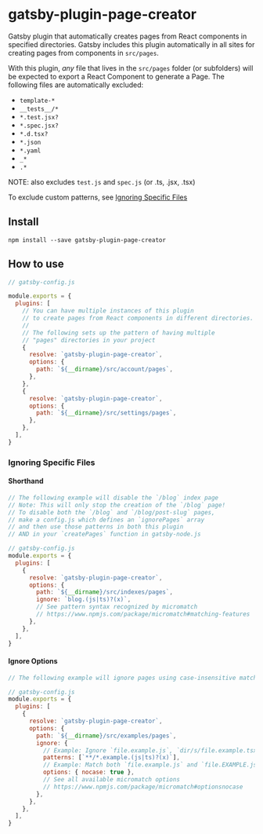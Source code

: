 # gatsby-plugin-page-creator

Gatsby plugin that automatically creates pages from React components in specified directories. Gatsby
includes this plugin automatically in all sites for creating pages from components in `src/pages`.

With this plugin, _any_ file that lives in the `src/pages` folder (or subfolders) will be expected to export a React Component to generate a Page. The following files are automatically excluded:

- `template-*`
- `__tests__/*`
- `*.test.jsx?`
- `*.spec.jsx?`
- `*.d.tsx?`
- `*.json`
- `*.yaml`
- `_*`
- `.*`

NOTE: also excludes `test.js` and `spec.js` (or .ts, .jsx, .tsx)

To exclude custom patterns, see [Ignoring Specific Files](#ignoring-specific-files)

## Install

`npm install --save gatsby-plugin-page-creator`

## How to use

```javascript
// gatsby-config.js

module.exports = {
  plugins: [
    // You can have multiple instances of this plugin
    // to create pages from React components in different directories.
    //
    // The following sets up the pattern of having multiple
    // "pages" directories in your project
    {
      resolve: `gatsby-plugin-page-creator`,
      options: {
        path: `${__dirname}/src/account/pages`,
      },
    },
    {
      resolve: `gatsby-plugin-page-creator`,
      options: {
        path: `${__dirname}/src/settings/pages`,
      },
    },
  ],
}
```

### Ignoring Specific Files

#### Shorthand

```javascript
// The following example will disable the `/blog` index page
// Note: This will only stop the creation of the `/blog` page!
// To disable both the `/blog` and `/blog/post-slug` pages,
// make a config.js which defines an `ignorePages` array
// and then use those patterns in both this plugin
// AND in your `createPages` function in gatsby-node.js

// gatsby-config.js
module.exports = {
  plugins: [
    {
      resolve: `gatsby-plugin-page-creator`,
      options: {
        path: `${__dirname}/src/indexes/pages`,
        ignore: `blog.(js|ts)?(x)`,
        // See pattern syntax recognized by micromatch
        // https://www.npmjs.com/package/micromatch#matching-features
      },
    },
  ],
}
```

#### Ignore Options

```javascript
// The following example will ignore pages using case-insensitive matching

// gatsby-config.js
module.exports = {
  plugins: [
    {
      resolve: `gatsby-plugin-page-creator`,
      options: {
        path: `${__dirname}/src/examples/pages`,
        ignore: {
          // Example: Ignore `file.example.js`, `dir/s/file.example.tsx`
          patterns: [`**/*.example.(js|ts)?(x)`],
          // Example: Match both `file.example.js` and `file.EXAMPLE.js`
          options: { nocase: true },
          // See all available micromatch options
          // https://www.npmjs.com/package/micromatch#optionsnocase
        },
      },
    },
  ],
}
```
